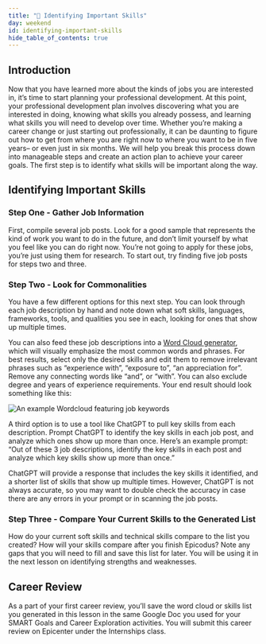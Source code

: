 ```yaml
---
title: "📓 Identifying Important Skills"
day: weekend
id: identifying-important-skills
hide_table_of_contents: true
---
```


## Introduction

Now that you have learned more about the kinds of jobs you are interested in, it’s time to start planning your professional development. At this point, your professional development plan involves discovering what you are interested in doing, knowing what skills you already possess, and learning what skills you will need to develop over time. Whether you’re making a career change or just starting out professionally, it can be daunting to figure out how to get from where you are right now to where you want to be in five years– or even just in six months.  We will help you break this process down into manageable steps and create an action plan to achieve your career goals. The first step is to identify what skills will be important along the way. 

## Identifying Important Skills 

### Step One - Gather Job Information
First, compile several job posts.  Look for a good sample that represents the kind of work you want to do in the future, and don’t limit yourself by what you feel like you can do right now. You’re not going to apply for these jobs, you’re just using them for research. To start out, try finding five job posts for steps two and three. 

###  Step Two - Look for Commonalities 
You have a few different options for this next step. You can look through each job description by hand and note down what soft skills, languages, frameworks, tools, and qualities you see in each, looking for ones that show up multiple times. 

You can also feed these job descriptions into a [Word Cloud generator](https://www.jasondavies.com/wordcloud/), which will visually emphasize the most common words and phrases.  For best results, select only the desired skills and edit them to remove irrelevant phrases such as  “experience with”, “exposure to”, “an appreciation for”. Remove any connecting words like “and”, or “with”. You can also exclude degree and years of experience requirements. Your end result should look something like this: 

![An example Wordcloud featuring job keywords](https://learnhowtoprogram.s3.us-west-2.amazonaws.com/Soft+Skills+%26+Career+Prep/WordcloudExample.png)

A third option is to use a tool like ChatGPT to pull key skills from each description. Prompt ChatGPT to identify the key skills in each job post, and analyze which ones show up more than once. Here’s an example prompt:
“Out of these 3 job descriptions, identify the key skills in each post and analyze which key skills show up more than once.” 

ChatGPT will provide a response that includes the key skills it identified, and a shorter list of skills that show up multiple times. However, ChatGPT is not always accurate, so you may want to double check the accuracy in case there are any errors in your prompt or in scanning the job posts. 

### Step Three - Compare Your Current Skills to the Generated List

How do your current soft skills and technical skills compare to the list you created? How will your skills compare after you finish Epicodus? Note any  gaps that you will need to fill and save this list for later. You will be using it in the next lesson on identifying strengths and weaknesses.  

## Career Review
As a part of your first career review, you’ll save the word cloud or skills list you generated in this lesson in the same Google Doc you used for your SMART Goals and Career Exploration activities. You will submit this career review on Epicenter under the Internships class. 
